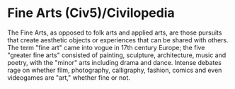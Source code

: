# Fine Arts (Civ5)/Civilopedia

The Fine Arts, as opposed to folk arts and applied arts, are those pursuits that create aesthetic objects or experiences that can be shared with others. The term "fine art" came into vogue in 17th century Europe; the five "greater fine arts" consisted of painting, sculpture, architecture, music and poetry, with the "minor" arts including drama and dance. Intense debates rage on whether film, photography, calligraphy, fashion, comics and even videogames are "art," whether fine or not.